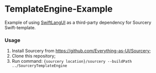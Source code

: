 # TemplateEngine-Example

Example of using [SwiftLangUI](https://github.com/Everything-as-UI/SwiftLangUI) as a third-party dependency for Sourcery Swift-template.

### Usage

1. Install Sourcery from https://github.com/Everything-as-UI/Sourcery;
2. Clone this repository;
3. Run command:
    `{sourcery location}/sourcery --buildPath ../SourceryTemplateEngine`
